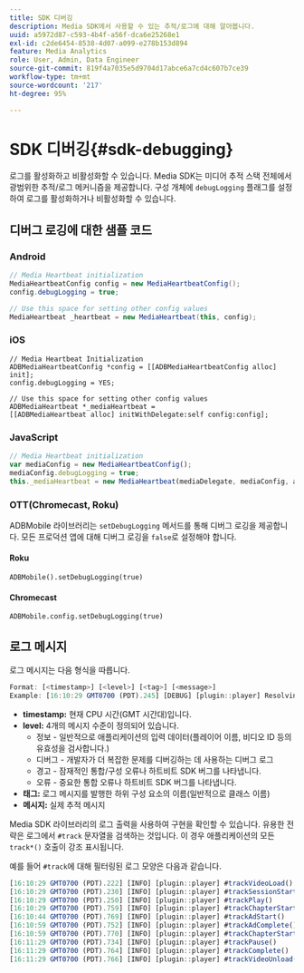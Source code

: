 ```yaml
---
title: SDK 디버깅
description: Media SDK에서 사용할 수 있는 추적/로그에 대해 알아봅니다.
uuid: a5972d87-c593-4b4f-a56f-dca6e25268e1
exl-id: c2de6454-8538-4d07-a099-e278b153d894
feature: Media Analytics
role: User, Admin, Data Engineer
source-git-commit: 819f4a7035e5d9704d17abce6a7cd4c607b7ce39
workflow-type: tm+mt
source-wordcount: '217'
ht-degree: 95%

---
```


# SDK 디버깅{#sdk-debugging}

로그를 활성화하고 비활성화할 수 있습니다. Media SDK는 미디어 추적 스택 전체에서 광범위한 추적/로그 메커니즘을 제공합니다. 구성 개체에 `debugLogging` 플래그를 설정하여 로그를 활성화하거나 비활성화할 수 있습니다.

## 디버그 로깅에 대한 샘플 코드

### Android

```java
// Media Heartbeat initialization
MediaHeartbeatConfig config = new MediaHeartbeatConfig();
config.debugLogging = true;

// Use this space for setting other config values
MediaHeartbeat _heartbeat = new MediaHeartbeat(this, config);
```

### iOS

```
// Media Heartbeat Initialization
ADBMediaHeartbeatConfig *config = [[ADBMediaHeartbeatConfig alloc] init];
config.debugLogging = YES;

// Use this space for setting other config values
ADBMediaHeartbeat *_mediaHeartbeat =  
[[ADBMediaHeartbeat alloc] initWithDelegate:self config:config];
```

### JavaScript

```js
// Media Heartbeat initialization
var mediaConfig = new MediaHeartbeatConfig();
mediaConfig.debugLogging = true;
this._mediaHeartbeat = new MediaHeartbeat(mediaDelegate, mediaConfig, appMeasurement);
```

### OTT(Chromecast, Roku)

ADBMobile 라이브러리는 `setDebugLogging` 메서드를 통해 디버그 로깅을 제공합니다. 모든 프로덕션 앱에 대해 디버그 로깅을 `false`로 설정해야 합니다.

#### Roku

```
ADBMobile().setDebugLogging(true)
```

#### Chromecast

```
ADBMobile.config.setDebugLogging(true)
```

## 로그 메시지

로그 메시지는 다음 형식을 따릅니다.

```js
Format: [<timestamp>] [<level>] [<tag>] [<message>]
Example: [16:10:29 GMT­0700 (PDT).245] [DEBUG] [plugin::player] Resolving qos.startupTime: 0
```

* **timestamp:** 현재 CPU 시간(GMT 시간대)입니다.
* **level:** 4개의 메시지 수준이 정의되어 있습니다.
   * 정보 - 일반적으로 애플리케이션의 입력 데이터(플레이어 이름, 비디오 ID 등의 유효성을 검사합니다.)
   * 디버그 - 개발자가 더 복잡한 문제를 디버깅하는 데 사용하는 디버그 로그
   * 경고 - 잠재적인 통합/구성 오류나 하트비트 SDK 버그를 나타냅니다.
   * 오류 - 중요한 통합 오류나 하트비트 SDK 버그를 나타냅니다.
* **태그:** 로그 메시지를 발행한 하위 구성 요소의 이름(일반적으로 클래스 이름)
* **메시지:** 실제 추적 메시지

Media SDK 라이브러리의 로그 출력을 사용하여 구현을 확인할 수 있습니다. 유용한 전략은 로그에서 `#track` 문자열을 검색하는 것입니다. 이 경우 애플리케이션의 모든 `track*()` 호출이 강조 표시됩니다.

예를 들어 `#track`에 대해 필터링된 로그 모양은 다음과 같습니다.

```js
[16:10:29 GMT­0700 (PDT).222] [INFO] [plugin::player] #trackVideoLoad()
[16:10:29 GMT­0700 (PDT).230] [INFO] [plugin::player] #trackSessionStart()
[16:10:29 GMT­0700 (PDT).250] [INFO] [plugin::player] #trackPlay()
[16:10:29 GMT­0700 (PDT).759] [INFO] [plugin::player] #trackChapterStart()
[16:10:44 GMT­0700 (PDT).769] [INFO] [plugin::player] #trackAdStart()
[16:10:59 GMT­0700 (PDT).752] [INFO] [plugin::player] #trackAdComplete()
[16:10:59 GMT­0700 (PDT).770] [INFO] [plugin::player] #trackChapterStart()
[16:11:29 GMT­0700 (PDT).734] [INFO] [plugin::player] #trackPause()
[16:11:29 GMT­0700 (PDT).764] [INFO] [plugin::player] #trackComplete()
[16:11:29 GMT­0700 (PDT).766] [INFO] [plugin::player] #trackVideoUnload()
```
